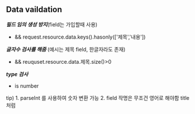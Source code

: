 Data vaildation
---
***필드 임의 생성 방지***(field는 가입할때 사용)
+ && request.resource.data.keys().hasonly(['제목','내용'])

***글자수 검사를 해줌*** (예시는 제목 field, 한글자라도 존재)
+ && reuquset.resource.data.제목.size()>0 
 
***type 검사***
+ is number

tip) 1. parseInt 를 사용하여 숫자 변환 가능
2. field 작명은 무조건 영어로 해야함 title처럼


